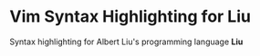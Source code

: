 # Vim Syntax Highlighting for Liu

Syntax highlighting for Albert Liu's programming language **Liu**
